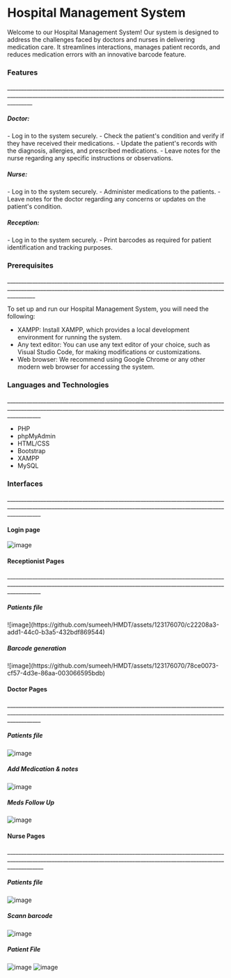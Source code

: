 <h1>Hospital Management System</h1>
Welcome to our Hospital Management System! Our system is designed to address the challenges faced by doctors and nurses in delivering medication care. It streamlines interactions, manages patient records, and reduces medication errors with an innovative barcode feature.

<h3>Features</h3>
_____________________________________________________________________________________________________________________________________________________________________

<h5>Doctor:</h5>
- Log in to the system securely.
- Check the patient's condition and verify if they have received their medications.
- Update the patient's records with the diagnosis, allergies, and prescribed medications.
- Leave notes for the nurse regarding any specific instructions or observations.
<h5>Nurse:</h5>
- Log in to the system securely.
- Administer medications to the patients.
- Leave notes for the doctor regarding any concerns or updates on the patient's condition.
<h5>Reception:</h5>
- Log in to the system securely.
- Print barcodes as required for patient identification and tracking purposes.

<h3>Prerequisites</h3>
______________________________________________________________________________________________________________________________________________________________________

To set up and run our Hospital Management System, you will need the following:

- XAMPP: Install XAMPP, which provides a local development environment for running the system.
- Any text editor: You can use any text editor of your choice, such as Visual Studio Code, for making modifications or customizations.
- Web browser: We recommend using Google Chrome or any other modern web browser for accessing the system.

<h3>Languages and Technologies</h3>
________________________________________________________________________________________________________________________________________________________________________

- PHP
- phpMyAdmin
- HTML/CSS
- Bootstrap
- XAMPP
- MySQL

<h3>Interfaces</h3>
________________________________________________________________________________________________________________________________________________________________________
<h4>Login page</h4> 

![image](https://github.com/sumeeh/HMDT/assets/123176070/eef516ce-0b66-482f-9d62-d88217f9051d)

<h4>Receptionist Pages</h4>
________________________________________________________________________________________________________________________________________________________________________
<h5>Patients file</h5>
![image](https://github.com/sumeeh/HMDT/assets/123176070/c22208a3-add1-44c0-b3a5-432bdf869544)

<h5>Barcode generation </h5>
![image](https://github.com/sumeeh/HMDT/assets/123176070/78ce0073-cf57-4d3e-86aa-003066595bdb)



<h4>Doctor Pages</h4>
________________________________________________________________________________________________________________________________________________________________________
<h5>Patients file </h5>

![image](https://github.com/sumeeh/HMDT/assets/123176070/276fc0bf-7c0b-4767-98ac-3ca29e5b21f9)

<h5>Add Medication & notes</h5>

![image](https://github.com/sumeeh/HMDT/assets/123176070/b31e5590-a737-4ce6-9b52-57efcc7a9373)

<h5>Meds Follow Up </h5>

![image](https://github.com/sumeeh/HMDT/assets/123176070/aeae819f-30fa-47c4-a7d2-695bbea2b4bd)


<h4>Nurse Pages</h4>
_________________________________________________________________________________________________________________________________________________________________________
<h5>Patients file </h5>

![image](https://github.com/sumeeh/HMDT/assets/123176070/967374a3-17ec-416f-b1d5-1d939210b89f)

<h5>Scann barcode</h5>

![image](https://github.com/sumeeh/HMDT/assets/123176070/5e5cbef9-9ec1-4bcf-8823-04e31a41902e)

<h5>Patient File</h5> 
 
![image](https://github.com/sumeeh/HMDT/assets/123176070/af4697d0-5206-458a-9001-ad9522306183)
![image](https://github.com/sumeeh/HMDT/assets/123176070/54827ba5-c6bc-4ccc-aab1-c5df2c2503a3)


















